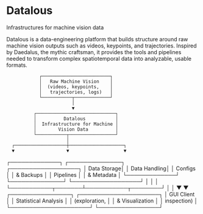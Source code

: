 # Datalous
Infrastructures for machine vision data


Datalous is a data-engineering platform that builds structure around raw machine vision outputs such as videos, keypoints, and trajectories. Inspired by Daedalus, the mythic craftsman, it provides the tools and pipelines needed to transform complex spatiotemporal data into analyzable, usable formats.

                ┌─────────────────────────┐
                │   Raw Machine Vision    │
                │  (videos, keypoints,    │
                │   trajectories, logs)   │
                └───────────┬─────────────┘
                            │
                            ▼
              ┌─────────────────────────────┐
              │          Datalous           │
              │  Infrastructure for Machine │
              │        Vision Data          │
              └───────────┬─────────────────┘
                          │
      ┌───────────────────┼────────────────────┐
      ▼                   ▼                    ▼
┌─────────────┐    ┌──────────────┐    ┌──────────────────┐
│ Data Storage│    │ Data Handling│    │    Configs       │
│  & Backups  │    │ Pipelines    │    │   & Metadata     │
└─────────────┘    └──────────────┘    └──────────────────┘
      │                   │                    │
      └───────────┬───────┴───────────┬────────┘
                  │                   │
                  ▼                   ▼
        ┌────────────────┐    ┌─────────────────────┐
        │    GUI Client  │    │ Statistical Analysis │
        │ (exploration,  │    │   & Visualization    │
        │ inspection)    │    └─────────────────────┘
        └────────────────┘



